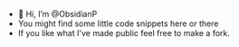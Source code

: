 - 👋 Hi, I’m @ObsidianP
- You might find some little code snippets here or there
- If you like what I've made public feel free to make a fork.
<!---
ObsidianP/ObsidianP is a ✨ special ✨ repository because its `README.md` (this file) appears on your GitHub profile.
You can click the Preview link to take a look at your changes.
--->
